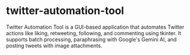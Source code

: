 # twitter-automation-tool
Twitter Automation Tool is a GUI-based application that automates Twitter actions like liking, retweeting, following, and commenting using tkinter. It supports batch processing, paraphrasing with Google's Gemini AI, and posting tweets with image attachments.
